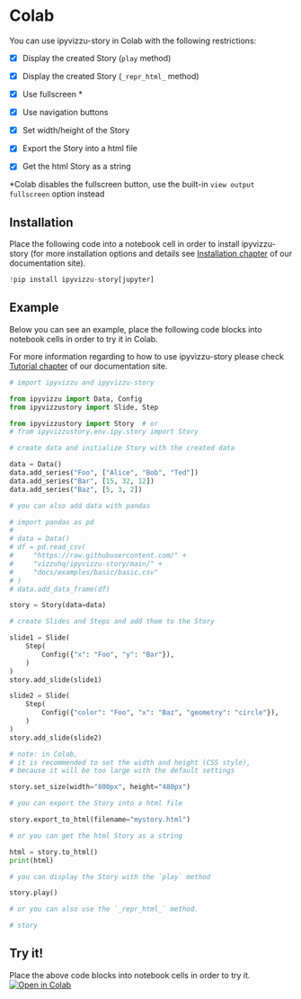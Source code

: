 # Colab

You can use ipyvizzu-story in Colab with the following restrictions:

- [x] Display the created Story (`play` method)
- [x] Display the created Story (`_repr_html_` method)
- [x] Use fullscreen *
- [x] Use navigation buttons

- [x] Set width/height of the Story

- [x] Export the Story into a html file
- [x] Get the html Story as a string

*Colab disables the fullscreen button, use the built-in `view output fullscreen` option instead

## Installation

Place the following code into a notebook cell in order to install ipyvizzu-story (for more installation options and details see [Installation chapter](../../installation.md) of our documentation site).

```python
!pip install ipyvizzu-story[jupyter]
```

## Example

Below you can see an example, place the following code blocks into notebook cells in order to try it in Colab.

For more information regarding to how to use ipyvizzu-story please check [Tutorial chapter](../../tutorial.md) of our documentation site.

```python
# import ipyvizzu and ipyvizzu-story

from ipyvizzu import Data, Config
from ipyvizzustory import Slide, Step

from ipyvizzustory import Story  # or
# from ipyvizzustory.env.ipy.story import Story
```

```python
# create data and initialize Story with the created data

data = Data()
data.add_series("Foo", ["Alice", "Bob", "Ted"])
data.add_series("Bar", [15, 32, 12])
data.add_series("Baz", [5, 3, 2])

# you can also add data with pandas

# import pandas as pd
#
# data = Data()
# df = pd.read_csv(
#     "https://raw.githubusercontent.com/" +
#     "vizzuhq/ipyvizzu-story/main/" +
#     "docs/examples/basic/basic.csv"
# )
# data.add_data_frame(df)

story = Story(data=data)
```

```python
# create Slides and Steps and add them to the Story

slide1 = Slide(
    Step(
        Config({"x": "Foo", "y": "Bar"}),
    )
)
story.add_slide(slide1)

slide2 = Slide(
    Step(
        Config({"color": "Foo", "x": "Baz", "geometry": "circle"}),
    )
)
story.add_slide(slide2)
```

```python
# note: in Colab,
# it is recommended to set the width and height (CSS style),
# because it will be too large with the default settings

story.set_size(width="800px", height="480px")
```

```python
# you can export the Story into a html file

story.export_to_html(filename="mystory.html")

# or you can get the html Story as a string

html = story.to_html()
print(html)
```

```python
# you can display the Story with the `play` method

story.play()
```

```python
# or you can also use the `_repr_html_` method.

# story
```

## Try it!

Place the above code blocks into notebook cells in order to try it. [![Open in Colab](https://colab.research.google.com/assets/colab-badge.svg)](https://colab.research.google.com/drive/1VnmuPHm7Ynk6aZiWN0QcnIqGGW5ODnFf?usp=sharing)
